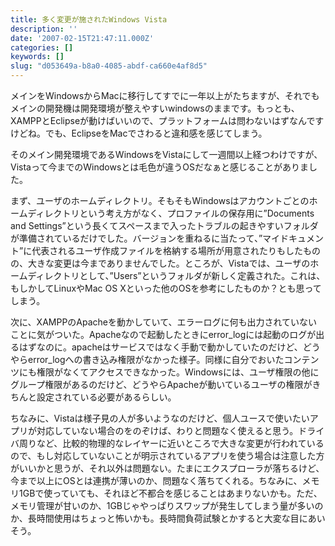 ```yaml
---
title: 多く変更が施されたWindows Vista
description: ''
date: '2007-02-15T21:47:11.000Z'
categories: []
keywords: []
slug: "d053649a-b8a0-4085-abdf-ca660e4af8d5"
---
```

メインをWindowsからMacに移行してすでに一年以上がたちますが、それでもメインの開発機は開発環境が整えやすいwindowsのままです。もっとも、XAMPPとEclipseが動けばいいので、プラットフォームは問わないはずなんですけどね。でも、EclipseをMacでさわると違和感を感じてしまう。  
  
そのメイン開発環境であるWindowsをVistaにして一週間以上経つわけですが、Vistaって今までのWindowsとは毛色が違うOSだなぁと感じることがありました。

まず、ユーザのホームディレクトリ。そもそもWindowsはアカウントごとのホームディレクトリという考え方がなく、プロファイルの保存用に”Documents and Settings”という長くてスペースまで入ったトラブルの起きやすいフォルダが準備されているだけでした。バージョンを重ねるに当たって、”マイドキュメント”に代表されるユーザ作成ファイルを格納する場所が用意されたりもしたものの、大きな変更は今までありませんでした。ところが、Vistaでは、ユーザのホームディレクトリとして、”Users”というフォルダが新しく定義された。これは、もしかしてLinuxやMac OS Xといった他のOSを参考にしたものか？とも思ってしまう。

次に、XAMPPのApacheを動かしていて、エラーログに何も出力されていないことに気がついた。Apacheなので起動したときにerror\_logには起動のログが出るはずなのに。apacheはサービスではなく手動で動かしていたのだけど、どうやらerror\_logへの書き込み権限がなかった様子。同様に自分でおいたコンテンツにも権限がなくてアクセスできなかった。Windowsには、ユーザ権限の他にグループ権限があるのだけど、どうやらApacheが動いているユーザの権限がきちんと設定されている必要があるらしい。

ちなみに、Vistaは様子見の人が多いようなのだけど、個人ユースで使いたいアプリが対応していない場合のをのぞけば、わりと問題なく使えると思う。ドライバ周りなど、比較的物理的なレイヤーに近いところで大きな変更が行われているので、もし対応していないことが明示されているアプリを使う場合は注意した方がいいかと思うが、それ以外は問題ない。たまにエクスプローラが落ちるけど、今まで以上にOSとは連携が薄いのか、問題なく落ちてくれる。ちなみに、メモリ1GBで使っていても、それほど不都合を感じることはあまりないかも。ただ、メモリ管理が甘いのか、1GBじゃやっぱりスワップが発生してしまう量が多いのか、長時間使用はちょっと怖いかも。長時間負荷試験とかすると大変な目にあいそう。